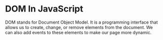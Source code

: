 # DOM In JavaScript

DOM stands for Document Object Model. It is a programming interface that allows us to create, change, or remove elements from the document. We can also add events to these elements to make our page more dynamic.
